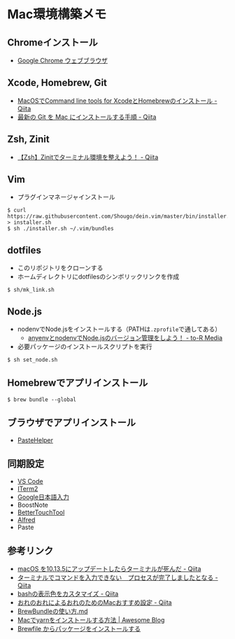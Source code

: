 # Mac環境構築メモ

## Chromeインストール

- [Google Chrome ウェブブラウザ](https://www.google.co.jp/chrome/?brand=AGAK&gclsrc=aw.ds&&gclid=CjwKCAiA_Kz-BRAJEiwAhJNY75fDAMeyEL5ZSHnlXoKIbbJkNQgRUycLmpmGQQJaANMJQExudh0mjhoCcXEQAvD_BwE)

## Xcode, Homebrew, Git

- [MacOSでCommand line tools for XcodeとHomebrewのインストール - Qiita](https://qiita.com/royroy/items/338362362de73a94fc0c)
- [最新の Git を Mac にインストールする手順 - Qiita](https://qiita.com/normalsalt/items/f200ba50363ebfd46df0)

## Zsh, Zinit

- [【Zsh】Zinitでターミナル環境を整えよう！ - Qiita](https://qiita.com/nb_tomo/items/c2edf65de684f026c59c)

## Vim

- プラグインマネージャインストール

```shell
$ curl https://raw.githubusercontent.com/Shougo/dein.vim/master/bin/installer.sh > installer.sh
$ sh ./installer.sh ~/.vim/bundles
```

## dotfiles

- このリポジトリをクローンする
- ホームディレクトリにdotfilesのシンボリックリンクを作成
```shell
$ sh/mk_link.sh
```

## Node.js

- nodenvでNode.jsをインストールする（PATHは`.zprofile`で通してある）
  - [anyenvとnodenvでNode.jsのバージョン管理をしよう！ - to-R Media](https://www.to-r.net/media/anyenv/)
- 必要パッケージのインストールスクリプトを実行
```shell
$ sh set_node.sh
```

## Homebrewでアプリインストール

```shell
$ brew bundle --global
```

## ブラウザでアプリインストール

- [PasteHelper](https://pasteapp.io/helper)

## 同期設定

- [VS Code](https://qiita.com/tomokei5634/items/22128efe306ce9bc5682)
- [ITerm2](https://ry-2718.hatenablog.com/entry/2019/04/02/021006)
- [Google日本語入力](https://ischool.co.jp/2019-01-23/)
- BoostNote
- [BetterTouchTool](https://tom106.com/bettertouchtool-sync)
- [Alfred](https://webrandum.net/alfred-syncing/)
- Paste

## 参考リンク

- [macOS を10.13.5にアップデートしたらターミナルが死んだ - Qiita](https://qiita.com/Kansei/items/4029a0dff197039c5e78)
- [ターミナルでコマンドを入力できない　プロセスが完了しましたとなる - Qiita](https://qiita.com/kohei1218/items/7128cac7e5717181abc7)
- [bashの表示色をカスタマイズ - Qiita](https://qiita.com/soramugi/items/a726bd64330e08daa9e5)
- [おれのおれによるおれのためのMacおすすめ設定 - Qiita](https://qiita.com/jonghyo/items/733e0aeb5d6cd58e4855)
- [BrewBundleの使い方.md](https://gist.github.com/yoshimana/43b9205ddedad0ad65f2dee00c6f4261)
- [Macでyarnをインストールする方法 \| Awesome Blog](https://awesome-linus.com/2019/04/11/mac-yarn-install/)
- [Brewfile からパッケージをインストールする](https://engineers.weddingpark.co.jp/homebrew-bundle/)
